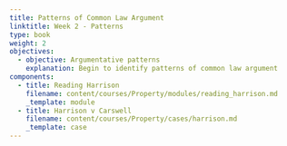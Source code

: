 ```yaml
---
title: Patterns of Common Law Argument
linktitle: Week 2 - Patterns
type: book
weight: 2
objectives:
  - objective: Argumentative patterns
    explanation: Begin to identify patterns of common law argument
components:
  - title: Reading Harrison
    filename: content/courses/Property/modules/reading_harrison.md
    _template: module
  - title: Harrison v Carswell
    filename: content/courses/Property/cases/harrison.md
    _template: case
---
```



